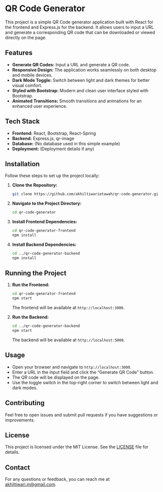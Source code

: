 # QR Code Generator

This project is a simple QR Code generator application built with React for the frontend and Express.js for the backend. It allows users to input a URL and generate a corresponding QR code that can be downloaded or viewed directly on the page.

## Features

- **Generate QR Codes:** Input a URL and generate a QR code.
- **Responsive Design:** The application works seamlessly on both desktop and mobile devices.
- **Dark Mode Toggle:** Switch between light and dark themes for better visual comfort.
- **Styled with Bootstrap:** Modern and clean user interface styled with Bootstrap.
- **Animated Transitions:** Smooth transitions and animations for an enhanced user experience.

## Tech Stack

- **Frontend:** React, Bootstrap, React-Spring
- **Backend:** Express.js, qr-image
- **Database:** (No database used in this simple example)
- **Deployment:** (Deployment details if any)

## Installation

Follow these steps to set up the project locally:

1. **Clone the Repository:**

   ```bash
   git clone https://github.com/akhiltiwarietawah/qr-code-generator.git
   ```

2. **Navigate to the Project Directory:**

   ```bash
   cd qr-code-generator
   ```

3. **Install Frontend Dependencies:**

   ```bash
   cd qr-code-generator-frontend
   npm install
   ```

4. **Install Backend Dependencies:**

   ```bash
   cd ../qr-code-generator-backend
   npm install
   ```

## Running the Project

1. **Run the Frontend:**

   ```bash
   cd qr-code-generator-frontend
   npm start
   ```

   The frontend will be available at `http://localhost:3000`.

2. **Run the Backend:**

   ```bash
   cd ../qr-code-generator-backend
   npm start
   ```

   The backend will be available at `http://localhost:5000`.

## Usage

- Open your browser and navigate to `http://localhost:3000`.
- Enter a URL in the input field and click the “Generate QR Code” button.
- The QR code will be displayed on the page.
- Use the toggle switch in the top-right corner to switch between light and dark modes.

## Contributing

Feel free to open issues and submit pull requests if you have suggestions or improvements.

## License

This project is licensed under the MIT License. See the [LICENSE](LICENSE) file for details.

## Contact

For any questions or feedback, you can reach me at [akhiltiwari.in@gmail.com](mailto:your-email@example.com).
